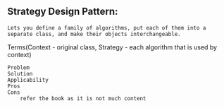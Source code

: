 ## Strategy Design Pattern:
    Lets you define a family of algorithms, put each of them into a separate class, and make their objects interchangeable.

Terms(Context - original class, Strategy - each algorithm that is used by context)

```text
Problem
Solution
Applicability
Pros
Cons
    refer the book as it is not much content
```